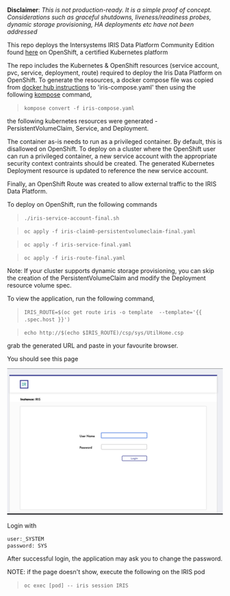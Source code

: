 **Disclaimer**: *This is not production-ready. It is a simple proof of concept. Considerations such as graceful shutdowns, liveness/readiness probes, dynamic storage provisioning, HA deployments etc have not been addressed*

This repo deploys the Intersystems IRIS Data Platform Community Edition found [here](https://hub.docker.com/_/intersystems-iris-data-platform/plans/222f869e-567c-4928-b572-eb6a29706fbd?tab=instructions) on OpenShift, a certified Kubernetes platform

The repo includes the Kubernetes & OpenShift resources (service account, pvc, service, deployment, route) required to deploy the Iris Data Platform on OpenShift. To generate the resources, a docker compose file was copied from [docker hub instructions](https://hub.docker.com/_/intersystems-iris-data-platform/plans/222f869e-567c-4928-b572-eb6a29706fbd?tab=instructions) to 'iris-compose.yaml' then using the following [kompose](https://kompose.io/) command,


> ```kompose convert -f iris-compose.yaml```

the following kubernetes resources were generated - PersistentVolumeClaim, Service, and Deployment.

The container as-is needs to run as a privileged container. By default, this is disallowed on OpenShift. To deploy on a cluster where the OpenShift user can run a privileged container, a new service account with the appropriate security context contraints should be created. The generated Kubernetes Deployment resource is updated to reference the new service account.

Finally, an OpenShift Route was created to allow external traffic to the IRIS Data Platform.

To deploy on OpenShift, run the following commands

> ```./iris-service-account-final.sh```

> ```oc apply -f iris-claim0-persistentvolumeclaim-final.yaml ```

> ```oc apply -f iris-service-final.yaml```

> ```oc apply -f iris-route-final.yaml```


Note: If your cluster supports dynamic storage provisioning, you can skip the creation of the PersistentVolumeClaim and modify the Deployment resource volume spec.

To view the application, run the following command, 

> ```IRIS_ROUTE=$(oc get route iris -o template  --template='{{ .spec.host }}')```

> ```echo http://$(echo $IRIS_ROUTE)/csp/sys/UtilHome.csp```

grab the generated URL and paste in your favourite browser.

You should see this page

![Screenshot](images/irislogin.png)

Login with

```
user:_SYSTEM 
password: SYS
```
After successful login, the application may ask you to change the password.

NOTE: if the page doesn't show, execute the following on the IRIS pod

> ```oc exec [pod] -- iris session IRIS ```
